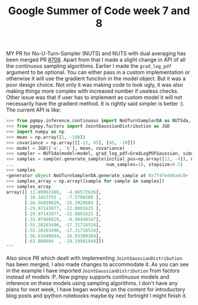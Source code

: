 ﻿---
layout: post
title: "Google Summer of Code week 7 and 8"

excerpt: "MY PR for No-U-Turn-Sampler (NUTS) and NUTS with dual averaging has been merged PR [#706](https://github.com/pgmpy/pgmpy/pull/706).
Apart from that I made a slight change in API of all the continuous sampling algorithms. Earlier I made the `grad_log_pdf` argument to be optional.
Also since PR which dealt with implementing `JointGaussianDistribution` has been merged, I also made changes to accommodate it."

tags: [pgmpy, GSoC]
categories: [GSoC]
comments: true
---
MY PR for No-U-Turn-Sampler (NUTS) and NUTS with dual averaging has been merged PR [#706](https://github.com/pgmpy/pgmpy/pull/706). Apart from that I made a slight
change in API of all the continuous sampling algorithms. Earlier I made the `grad_log_pdf` argument to be optional. You can either pass in a custom implementation
or otherwise it will use the gradient function in the model object. But it was a poor design choice. Not only it was making code to look ugly, it was also making
things more complex with increased number if useless checks. Other issue was that if user has to implement as custom model it will not necessarily have the gradient
method. It is rightly said simpler is better :). The current API is like:

~~~python
>>> from pgmpy.inference.continuous import NoUTurnSamplerDA as NUTSda, GradLogPDFGaussian
>>> from pgmpy.factors import JointGaussianDistribution as JGD
>>> import numpy as np
>>> mean = np.array([1, -100])
>>> covariance = np.array([[-12, 45], [45, -10]])
>>> model = JGD(['a', 'b'], mean, covariance)
>>> sampler = NUTSda(model=model, grad_log_pdf=GradLogPDFGaussian, simulate_dynamics=LeapFrog)
>>> samples = sampler.generate_sample(initial_pos=np.array([12, -4]), num_adapt=10,
...                                   num_samples=10, stepsize=0.1)
>>> samples
<generator object NoUTurnSamplerDA.generate_sample at 0x7f4fed46a4c0>
>>> samples_array = np.array([sample for sample in samples])
>>> samples_array
array([[ 11.89963386,  -4.06572636],
       [ 10.3453755 ,  -7.5700289 ],
       [-26.56899659, -15.3920684 ],
       [-29.97143077, -12.0801625 ],
       [-29.97143077, -12.0801625 ],
       [-33.07960829,  -8.90440347],
       [-55.28263496, -17.31718524],
       [-55.28263496, -17.31718524],
       [-56.63440044, -16.03309364],
       [-63.880094  , -19.19981944]])
"""
~~~

Also since PR which dealt with implementing `JointGaussianDistribution` has been merged, I also made changes to accommodate it. As you can see in the example
I have imported `JointGaussianDistribution` from factors instead of models :P. Now pgmpy supports continuous models and inference on these models using sampling
algorithms. I don't have any plans for next week, I have began working on the content for introductory blog posts and ipython notebooks maybe by next fortnight
I might finish it.
